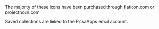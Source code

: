 The majority of these icons have been purchased through flaticon.com or projectnoun.com

Saved collections are linked to the PicsaApps email account.
